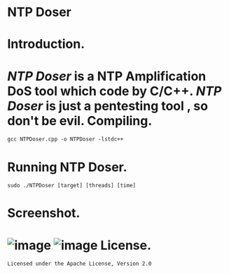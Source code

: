 NTP Doser
===
Introduction.
===
*NTP Doser* is a NTP Amplification DoS tool which code by C/C++.
*NTP Doser* is just a pentesting tool , so don't be evil.
Compiling.
===
    gcc NTPDoser.cpp -o NTPDoser -lstdc++
Running NTP Doser.
===
	sudo ./NTPDoser [target] [threads] [time]
Screenshot.
===
![image](https://github.com/DrizzleRisk/NTPDoser/blob/master/screenshot/help.png)
![image](https://github.com/DrizzleRisk/NTPDoser/blob/master/screenshot/test.png)
License.
===
	Licensed under the Apache License, Version 2.0
